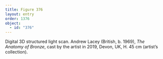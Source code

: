 ```yaml
---
title: Figure 376
layout: entry
order: 1376
object:
  - id: "376"
---
```


Digital 3D structured light scan. Andrew Lacey (British, b. 1969), *The Anatomy of Bronze*, cast by the artist in 2019, Devon, UK, H. 45 cm (artist’s collection).
